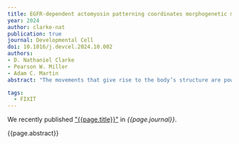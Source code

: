 ```yaml
---
title: EGFR-dependent actomyosin patterning coordinates morphogenetic movements between tissues in <i>Drosophila melanogaster</i>
year: 2024
author: clarke-nat
publication: true
journal: Developmental Cell
doi: 10.1016/j.devcel.2024.10.002
authors:
- D. Nathaniel Clarke
- Pearson W. Miller
- Adam C. Martin
abstract: "The movements that give rise to the body’s structure are powered by cell shape changes and rearrangements that are coordinated at supracellular scales. How such cellular coordination arises and integrates different morphogenetic programs is unclear. Using quantitative imaging, we found a complex pattern of adherens junction (AJ) levels in the ectoderm prior to gastrulation onset in <i>Drosophila</i>. AJ intensity exhibited a double-sided gradient, with peaks at the dorsal midline and ventral neuroectoderm. We show that this dorsal-ventral AJ pattern is regulated by epidermal growth factor (EGF) signaling and that this signal is required for ectoderm cell movement during mesoderm invagination and axis extension. We identify AJ levels and junctional actomyosin as downstream effectors of EGFR signaling. Overall, our study demonstrates an EGF-patterned mechanical feedback mechanism that coordinates tissue folding and convergent extension to facilitate embryo-wide gastrulation movements."

tags:
  - FIXIT
---
```


We recently published ["{{page.title}}"](https://doi.org/{{page.doi}}) in *{{page.journal}}*.

{{page.abstract}}